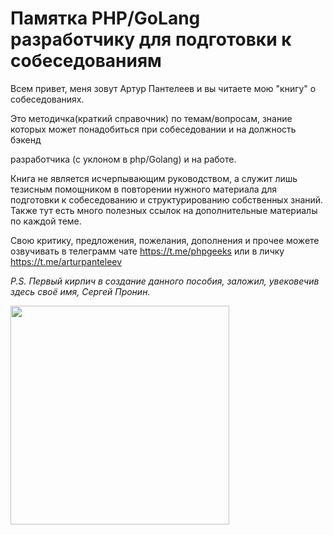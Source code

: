 # Памятка PHP/GoLang разработчику для подготовки к собеседованиям

Всем привет, меня зовут Артур Пантелеев и вы читаете мою "книгу" о собеседованиях.

Это методичка(краткий справочник) по темам/вопросам, знание которых может понадобиться при собеседовании и  на должность бэкенд

 разработчика (с уклоном в php/Golang) и на работе.

Книга не является исчерпывающим руководством, а служит лишь тезисным помощником в повторении нужного материала для подготовки к собеседованию и структурированию собственных знаний. Также тут есть много полезных ссылок на дополнительные материалы по каждой теме.

Свою критику, предложения, пожелания, дополнения и прочее можете озвучивать в телеграмм чате https://t.me/phpgeeks или в личку https://t.me/arturpanteleev

*P.S. Первый кирпич в создание данного пособия, заложил, увековечив здесь своё имя, Сергей Пронин.*

<img src="media/image1.jpeg" height="350px" />